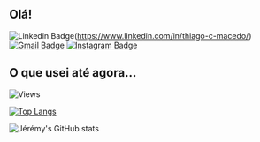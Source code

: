 <!DOCTYPE html>


## Olá!  
![Linkedin Badge](https://img.shields.io/badge/LinkedIn-blue?style=flat&logo=linkedin&labelColor=blue&link=https://www.linkedin.com/in/thiago-c-macedo/)(https://www.linkedin.com/in/thiago-c-macedo/) 
[![Gmail Badge](https://img.shields.io/badge/Gmail-red?style=flat-square&logo=Gmail&logoColor=white&link=mailto:thiagochirana@gmail.com)](mailto:thiagochirana@gmail.com)
[![Instagram Badge](https://img.shields.io/badge/-Instagram-E4405F?style=flat&logo=instagram&logoColor=white&link=https://instagram.com/thiagochirana/)](https://instagram.com/thiagochirana)


## O que usei até agora...


<div>

![Views](https://komarev.com/ghpvc/?username=othiagomacedo&label=Profile+visitors:)

[![Top Langs](https://github-readme-stats.vercel.app/api/top-langs/?username=othiagomacedo&layout=compact&theme=dark)](https://github.com/othiagomacedo)

![Jérémy's GitHub stats](https://github-readme-stats.vercel.app/api?username=othiagomacedo&count_private=true&show_icons=true&theme=dark&hide=issues)

</div>


</html>